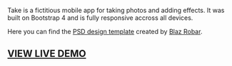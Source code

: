 Take is a fictitious mobile app for taking photos and adding effects. It was built on Bootstrap 4 and is fully responsive accross all devices.

Here you can find the [PSD design template](http://blazrobar.com/free-psd-website-templates/take-a-free-mobile-app-landing-page-psd-template/) created by [Blaz Robar](http://blazrobar.com/).

## [VIEW LIVE DEMO](http://coderwebchris.bplaced.net/)


